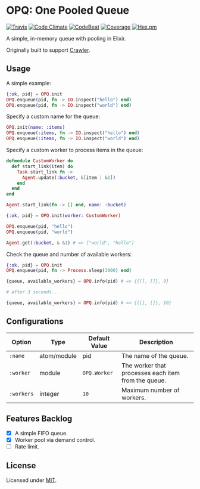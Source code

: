 # OPQ: One Pooled Queue

[![Travis](https://img.shields.io/travis/fredwu/opq.svg)](https://travis-ci.org/fredwu/opq)
[![Code Climate](https://img.shields.io/codeclimate/github/fredwu/opq.svg)](https://codeclimate.com/github/fredwu/opq)
[![CodeBeat](https://codebeat.co/badges/76916047-5b66-466d-91d3-7131a269899a)](https://codebeat.co/projects/github-com-fredwu-opq-master)
[![Coverage](https://img.shields.io/coveralls/fredwu/opq.svg)](https://coveralls.io/github/fredwu/opq?branch=master) [![Hex.pm](https://img.shields.io/hexpm/v/opq.svg)](https://hex.pm/packages/opq)

A simple, in-memory queue with pooling in Elixir.

Originally built to support [Crawler](https://github.com/fredwu/crawler).

## Usage

A simple example:

```elixir
{:ok, pid} = OPQ.init
OPQ.enqueue(pid, fn -> IO.inspect("hello") end)
OPQ.enqueue(pid, fn -> IO.inspect("world") end)
```

Specify a custom name for the queue:

```elixir
OPQ.init(name: :items)
OPQ.enqueue(:items, fn -> IO.inspect("hello") end)
OPQ.enqueue(:items, fn -> IO.inspect("world") end)
```

Specify a custom worker to process items in the queue:

```elixir
defmodule CustomWorker do
  def start_link(item) do
    Task.start_link fn ->
      Agent.update(:bucket, &[item | &1])
    end
  end
end

Agent.start_link(fn -> [] end, name: :bucket)

{:ok, pid} = OPQ.init(worker: CustomWorker)

OPQ.enqueue(pid, "hello")
OPQ.enqueue(pid, "world")

Agent.get(:bucket, & &1) # => ["world", "hello"]
```

Check the queue and number of available workers:

```elixir
{:ok, pid} = OPQ.init
OPQ.enqueue(pid, fn -> Process.sleep(3000) end)

{queue, available_workers} = OPQ.info(pid) # => {{[], []}, 9}

# after 3 seconds...

{queue, available_workers} = OPQ.info(pid) # => {{[], []}, 10}
```

## Configurations

| Option       | Type        | Default Value  | Description |
|--------------|-------------|----------------|-------------|
| `:name`      | atom/module | pid            | The name of the queue.
| `:worker`    | module      | `OPQ.Worker`   | The worker that processes each item from the queue.
| `:workers`   | integer     | `10`           | Maximum number of workers.

## Features Backlog

- [x] A simple FIFO queue.
- [x] Worker pool via demand control.
- [ ] Rate limit.

## License

Licensed under [MIT](http://fredwu.mit-license.org/).
